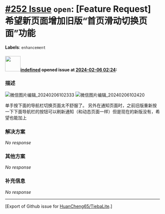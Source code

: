 # [\#252 Issue](https://github.com/HuanCheng65/TiebaLite/issues/252) `open`: [Feature Request] 希望新页面增加旧版“首页滑动切换页面”功能
**Labels**: `enhancement`


#### <img src="https://avatars.githubusercontent.com/u/37869994?v=4" width="50">[indefined](https://github.com/indefined) opened issue at [2024-02-06 02:24](https://github.com/HuanCheng65/TiebaLite/issues/252):

### 描述


![微信图片编辑_20240206102333](https://github.com/HuanCheng65/TiebaLite/assets/37869994/c86339bd-8b86-4997-b42e-efdd0e84748e)
![微信图片编辑_20240206102420](https://github.com/HuanCheng65/TiebaLite/assets/37869994/af3b4f5f-1855-4eba-9c7c-7d419eeb1f1d)


单手按下面的导航栏切换页面太不舒服了。
另外在通知页面时，之前旧版重新按一下下面导航栏的按钮可以刷新通知（和动态页面一样）但是现在的新版没有，希望也能加上

### 解决方案

_No response_

### 其他方案

_No response_

### 补充信息

_No response_




-------------------------------------------------------------------------------



[Export of Github issue for [HuanCheng65/TiebaLite](https://github.com/HuanCheng65/TiebaLite).]
